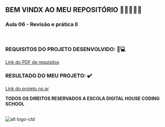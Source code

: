 ## BEM VINDX AO MEU REPOSITÓRIO 👩‍💻👩‍💻✨

### __Aula 06 -  Revisão e prática II__

<br>


### REQUISITOS DO PROJETO DESENVOLVIDO: 📃💻
[Link do PDF de requisitos](https://github.com/soareslil/ctd-1bi-frontend1-a6-revisao/blob/main/%5BMesa%20de%20Trabalho%5D%20Aula%2006%20-%20Revis%C3%A3o%20e%20Pr%C3%A1tica%20II.pdf)

### RESULTADO DO MEU PROJETO:  ✔️
[Link do projeto no ar](https://soareslil.github.io/ctd-1bi-frontend1-a6-revisao/) 


__TODOS OS DIREITOS RESERVADOS A ESCOLA DIGITAL HOUSE CODING SCHOOL__
<br> <br>

![alt logo-ctd](https://vidadeempresa.com.br/wp-content/uploads/2021/02/curso.png)
